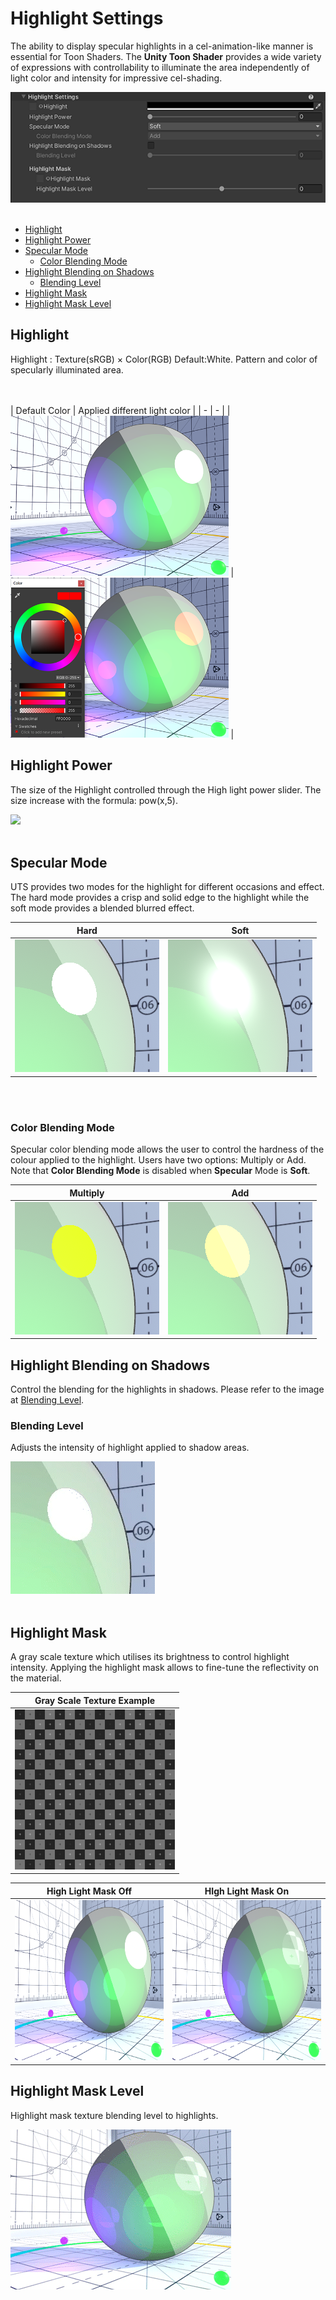 # Highlight Settings

The ability to display specular highlights in a cel-animation-like manner is essential for Toon Shaders. The **Unity Toon Shader** provides a wide variety of expressions with controllability to illuminate the area independently of light color and intensity for impressive cel-shading.

<img src="images/InspectorHighlightSettings.png" width="573">
<br/><br/>

* [Highlight](#highlight)
* [Highlight Power](#highlight-power)
* [Specular Mode](#specular-mode)
  * [Color Blending Mode](#color-blending-mode)
* [Highlight Blending on Shadows](#highlight-blending-on-shadows)
  * [Blending Level](#blending-level)
* [Highlight Mask](#highlight-mask)
* [Highlight Mask Level](#highlight-mask-level)


## Highlight
Highlight : Texture(sRGB) × Color(RGB) Default:White. Pattern and color of specularly illuminated area.

<br><br>
| Default Color | Applied different light color |
| - | - |
| <img src="images/Highlight0.png"  height="256"> | <img src="images/Highlight1.png"  height="256"> | 

## Highlight Power

The size of the Highlight controlled through the High light power slider. The size increase with the formula: pow(x,5).

<img src="images/SpecularPower.gif"  height="256">
<br><br>

## Specular Mode

UTS provides two modes for the highlight for different occasions and effect. The hard mode provides a crisp and solid edge to the highlight while the soft mode provides a blended blurred effect.

| Hard | Soft |
| - | - |
| <img src="images/SpecularHard.png" > | <img src="images/SpecularSoft.png" > |


<br><br>

### Color Blending Mode
Specular color blending mode allows the user to control the hardness of the colour applied to the highlight. Users have two options: Multiply or Add. Note that **Color Blending Mode** is disabled when **Specular** Mode is  **Soft**.

| Multiply | Add |
| - | - |
| <img src="images/SpecularMultiply.png" > | <img src="images/SpecularAdd.png" > |

## Highlight Blending on Shadows
Control the blending for the highlights in shadows. Please refer to the image at [Blending Level](#blending-level).

### Blending Level
Adjusts the intensity of highlight applied to shadow areas.

<img src="images/HighlightBlendingLevel.gif" >
<br><br>

## Highlight Mask
A gray scale texture which utilises its brightness to control highlight intensity. Applying the highlight mask allows to fine-tune the reflectivity on the material.

 Gray Scale Texture Example | 
| ---- |
|<img src="images/UVCheckGrid.png" height="256">|

| High Light Mask Off | HIgh Light Mask On |
| ---- | ---- |
| <img src="images/HighlightMaskOff.png" height="256"> | <img src="images/HighlightMaskOn.png" height="256"> |




## Highlight Mask Level
Highlight mask texture blending level to highlights.

<img src="images/HighlightMaskLevel.gif" height="256">
